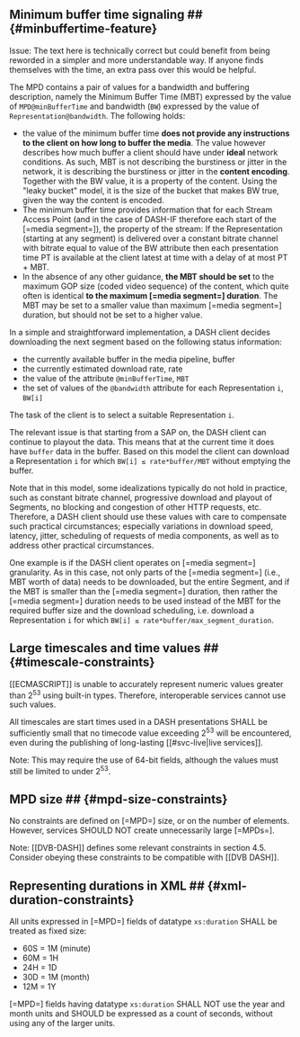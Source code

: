 ## Minimum buffer time signaling ## {#minbuffertime-feature}

Issue: The text here is technically correct but could benefit from being reworded in a simpler and more understandable way. If anyone finds themselves with the time, an extra pass over this would be helpful.

The MPD contains a pair of values for a bandwidth and buffering description, namely the Minimum Buffer Time (MBT) expressed by the value of `MPD@minBufferTime` and bandwidth (`BW`) expressed by the value of `Representation@bandwidth`. The following holds:

* the value of the minimum buffer time **does not provide any instructions to the client on how long to buffer the media**. The value however describes how much buffer a client should have under **ideal** network conditions. As such, MBT is not describing the burstiness or jitter in the network, it is describing the burstiness or jitter in the **content encoding**. Together with the BW value, it is a property of the content. Using the "leaky bucket" model, it is the size of the bucket that makes BW true, given the way the content is encoded.
* The minimum buffer time provides information that for each Stream Access Point (and in the case of DASH-IF therefore each start of the [=media segment=]), the property of the stream: If the Representation (starting at any segment) is delivered over a constant bitrate channel with bitrate equal to value of the BW attribute then each presentation time PT is available at the client latest at time with a delay of at most PT + MBT.
* In the absence of any other guidance, **the MBT should be set** to the maximum GOP size (coded video sequence) of the content, which quite often is identical **to the maximum [=media segment=] duration**. The MBT may be set to a smaller value than maximum [=media segment=] duration, but should not be set to a higher value.

In a simple and straightforward implementation, a DASH client decides downloading the next segment based on the following status information:

* the currently available buffer in the media pipeline, buffer
* the currently estimated download rate, rate
* the value of the attribute `@minBufferTime`, `MBT`
* the set of values of the `@bandwidth` attribute for each Representation `i`, `BW[i]`

The task of the client is to select a suitable Representation `i`.

The relevant issue is that starting from a SAP on, the DASH client can continue to playout the data. This means that at the current time it does have `buffer` data in the buffer. Based on this model the client can download a Representation `i` for which `BW[i] ≤ rate*buffer/MBT` without emptying the buffer.

Note that in this model, some idealizations typically do not hold in practice, such as constant bitrate channel, progressive download and playout of Segments, no blocking and congestion of other HTTP requests, etc. Therefore, a DASH client should use these values with care to compensate such practical circumstances; especially variations in download speed, latency, jitter, scheduling of requests of media components, as well as to address other practical circumstances.

One example is if the DASH client operates on [=media segment=] granularity. As in this case, not only parts of the [=media segment=] (i.e., MBT worth of data) needs to be downloaded, but the entire Segment, and if the MBT is smaller than the [=media segment=] duration, then rather the [=media segment=] duration needs to be used instead of the MBT for the required buffer size and the download scheduling, i.e. download a Representation `i` for which `BW[i] ≤ rate*buffer/max_segment_duration`.

## Large timescales and time values ## {#timescale-constraints}

[[ECMASCRIPT]] is unable to accurately represent numeric values greater than 2<sup>53</sup> using built-in types. Therefore, interoperable services cannot use such values.

All timescales are start times used in a DASH presentations SHALL be sufficiently small that no timecode value exceeding 2<sup>53</sup> will be encountered, even during the publishing of long-lasting [[#svc-live|live services]].

Note: This may require the use of 64-bit fields, although the values must still be limited to under 2<sup>53</sup>.

## MPD size ## {#mpd-size-constraints}

No constraints are defined on [=MPD=] size, or on the number of elements. However, services SHOULD NOT create unnecessarily large [=MPDs=].

Note: [[DVB-DASH]] defines some relevant constraints in section 4.5. Consider obeying these constraints to be compatible with [[DVB DASH]].

## Representing durations in XML ## {#xml-duration-constraints}

All units expressed in [=MPD=] fields of datatype `xs:duration` SHALL be treated as fixed size:

* 60S = 1M (minute)
* 60M = 1H
* 24H = 1D
* 30D = 1M (month)
* 12M = 1Y

[=MPD=] fields having datatype `xs:duration` SHALL NOT use the year and month units and SHOULD be expressed as a count of seconds, without using any of the larger units.